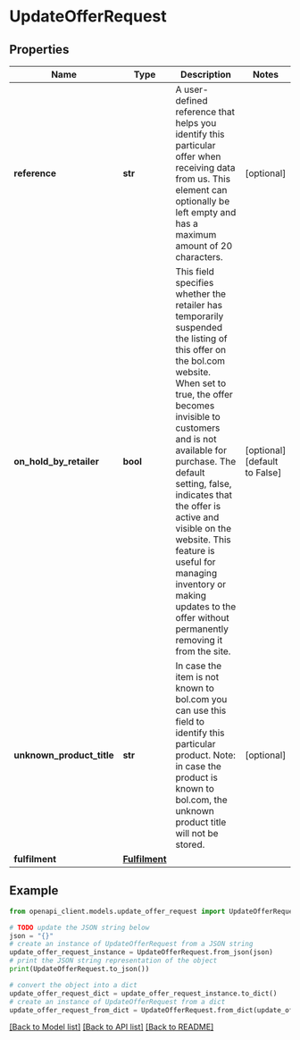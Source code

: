 # UpdateOfferRequest


## Properties

Name | Type | Description | Notes
------------ | ------------- | ------------- | -------------
**reference** | **str** | A user-defined reference that helps you identify this particular offer when receiving data from us. This element can optionally be left empty and has a maximum amount of 20 characters. | [optional] 
**on_hold_by_retailer** | **bool** | This field specifies whether the retailer has temporarily suspended the listing of this offer on the bol.com website. When set to true, the offer becomes invisible to customers and is not available for purchase. The default setting, false, indicates that the offer is active and visible on the website. This feature is useful for managing inventory or making updates to the offer without permanently removing it from the site. | [optional] [default to False]
**unknown_product_title** | **str** | In case the item is not known to bol.com you can use this field to identify this particular product. Note: in case the product is known to bol.com, the unknown product title will not be stored. | [optional] 
**fulfilment** | [**Fulfilment**](Fulfilment.md) |  | 

## Example

```python
from openapi_client.models.update_offer_request import UpdateOfferRequest

# TODO update the JSON string below
json = "{}"
# create an instance of UpdateOfferRequest from a JSON string
update_offer_request_instance = UpdateOfferRequest.from_json(json)
# print the JSON string representation of the object
print(UpdateOfferRequest.to_json())

# convert the object into a dict
update_offer_request_dict = update_offer_request_instance.to_dict()
# create an instance of UpdateOfferRequest from a dict
update_offer_request_from_dict = UpdateOfferRequest.from_dict(update_offer_request_dict)
```
[[Back to Model list]](../README.md#documentation-for-models) [[Back to API list]](../README.md#documentation-for-api-endpoints) [[Back to README]](../README.md)


